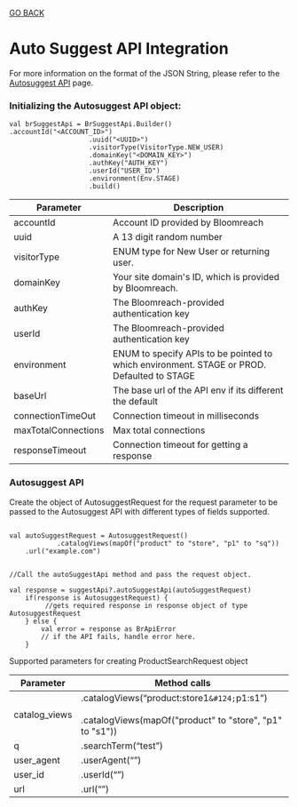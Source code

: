 [GO BACK](README.md)

# Auto Suggest API Integration

For more information on the format of the JSON String, please refer to the [Autosuggest API](https://documentation.bloomreach.com/discovery/reference/autosuggest-api) page.

### Initializing the Autosuggest API object:
```
val brSuggestApi = BrSuggestApi.Builder()
.accountId("<ACCOUNT_ID>")
                	.uuid("<UUID>")
                	.visitorType(VisitorType.NEW_USER)
                	.domainKey("<DOMAIN_KEY>")
                	.authKey("AUTH_KEY")
                	.userId("USER_ID")
                	.environment(Env.STAGE)
                	.build()

```

| Parameter  | Description                                                                                |
| ------------- |--------------------------------------------------------------------------------------------|
| accountId  | Account ID provided by Bloomreach                                                          |
| uuid  | A 13 digit random number                                                                   |
| visitorType  | ENUM type for New User or returning user.                                                  |
| domainKey  | Your site domain's ID, which is provided by Bloomreach.                                    |
| authKey  | The Bloomreach-provided authentication key                                                 |
| userId  | The Bloomreach-provided authentication key                                                 |
| environment  | ENUM to specify APIs to be pointed to which environment. STAGE or PROD. Defaulted to STAGE |
| baseUrl  | The base url of the API env if its different the default|
| connectionTimeOut  | Connection timeout in milliseconds                                                         |
| maxTotalConnections  | Max total connections                                                                      |
| responseTimeout  | Connection timeout for getting a response                                                  |


### Autosuggest API

Create the object of AutosuggestRequest for the request parameter to be passed to the Autosuggest API with different types of fields supported.

```

val autoSuggestRequest = AutosuggestRequest()
            .catalogViews(mapOf("product" to "store", "p1" to "sq"))
	.url("example.com")


//Call the autoSuggestApi method and pass the request object.

val response = suggestApi?.autoSuggestApi(autoSuggestRequest)
    if(response is AutosuggestRequest) {
         //gets required response in response object of type AutosuggestRequest
    } else {
        val error = response as BrApiError
        // if the API fails, handle error here.
    }

```
Supported parameters for creating ProductSearchRequest object

| Parameter     | Method calls                                                                                                   |
|---------------|----------------------------------------------------------------------------------------------------------------|
| catalog_views | .catalogViews(“product:store1`&#124;`p1:s1”)<br/><br/>.catalogViews(mapOf("product" to "store", "p1" to "s1")) |
| q         | .searchTerm(“test”)                                                                                                |
| user_agent           | .userAgent(“”)                                                                                           |
| user_id           | .userId(“”)                                                                                          |
| url           | .url(“”)                                                                                          |
